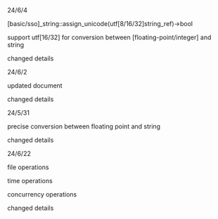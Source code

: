 24/6/4

[basic/sso]_string::assign_unicode(utf[8/16/32]string_ref)->bool

support utf[16/32] for conversion between [floating-point/integer] and string

changed details

24/6/2

updated document

changed details

24/5/31

precise conversion between floating point and string

changed details

24/6/22

file operations

time operations

concurrency operations

changed details

